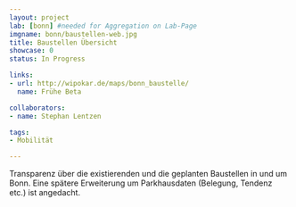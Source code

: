 ```yaml
---
layout: project
lab: [bonn] #needed for Aggregation on Lab-Page
imgname: bonn/baustellen-web.jpg
title: Baustellen Übersicht
showcase: 0
status: In Progress

links:
- url: http://wipokar.de/maps/bonn_baustelle/
  name: Frühe Beta

collaborators:
- name: Stephan Lentzen

tags:
- Mobilität

---
```


Transparenz über die existierenden und die geplanten Baustellen in und um Bonn. Eine spätere Erweiterung um Parkhausdaten (Belegung, Tendenz etc.) ist angedacht.

